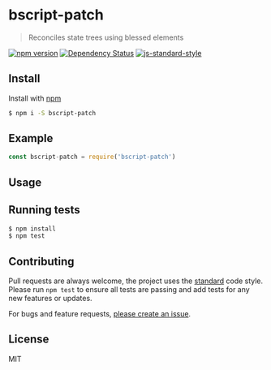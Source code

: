 
# bscript-patch

> Reconciles state trees using blessed elements

[![npm version](https://badge.fury.io/js/bscript-patch.svg)](https://badge.fury.io/js/bscript-patch)
[![Dependency Status](https://david-dm.org/mattstyles/bscript-patch.svg)](https://david-dm.org/mattstyles/bscript-patch)
[![js-standard-style](https://img.shields.io/badge/code%20style-standard-brightgreen.svg)](http://standardjs.com/)

## Install

Install with [npm](https://npmjs.com)

```sh
$ npm i -S bscript-patch
```

## Example

```js
const bscript-patch = require('bscript-patch')
```

## Usage



## Running tests

```sh
$ npm install
$ npm test
```

## Contributing

Pull requests are always welcome, the project uses the [standard](http://standardjs.com) code style. Please run `npm test` to ensure all tests are passing and add tests for any new features or updates.

For bugs and feature requests, [please create an issue](https://github.com/mattstyles/bscript/issues).

## License

MIT
